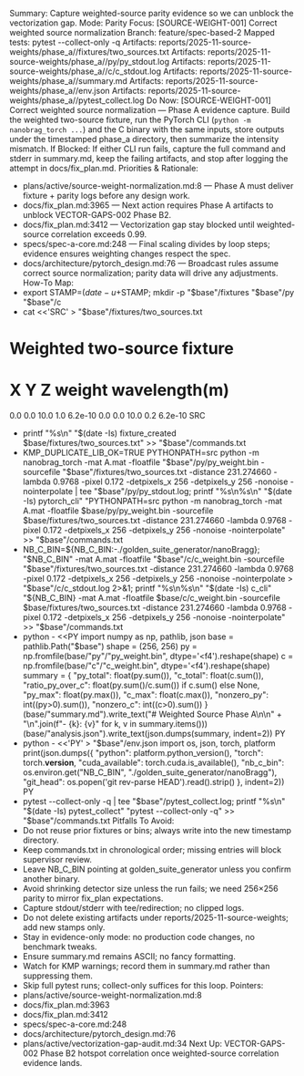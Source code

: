 Summary: Capture weighted-source parity evidence so we can unblock the vectorization gap.
Mode: Parity
Focus: [SOURCE-WEIGHT-001] Correct weighted source normalization
Branch: feature/spec-based-2
Mapped tests: pytest --collect-only -q
Artifacts: reports/2025-11-source-weights/phase_a/<STAMP>/fixtures/two_sources.txt
Artifacts: reports/2025-11-source-weights/phase_a/<STAMP>/py/py_stdout.log
Artifacts: reports/2025-11-source-weights/phase_a/<STAMP>/c/c_stdout.log
Artifacts: reports/2025-11-source-weights/phase_a/<STAMP>/summary.md
Artifacts: reports/2025-11-source-weights/phase_a/<STAMP>/env.json
Artifacts: reports/2025-11-source-weights/phase_a/<STAMP>/pytest_collect.log
Do Now: [SOURCE-WEIGHT-001] Correct weighted source normalization — Phase A evidence capture. Build the weighted two-source fixture, run the PyTorch CLI (`python -m nanobrag_torch ...`) and the C binary with the same inputs, store outputs under the timestamped phase_a directory, then summarize the intensity mismatch.
If Blocked: If either CLI run fails, capture the full command and stderr in summary.md, keep the failing artifacts, and stop after logging the attempt in docs/fix_plan.md.
Priorities & Rationale:
- plans/active/source-weight-normalization.md:8 — Phase A must deliver fixture + parity logs before any design work.
- docs/fix_plan.md:3965 — Next action requires Phase A artifacts to unblock VECTOR-GAPS-002 Phase B2.
- docs/fix_plan.md:3412 — Vectorization gap stay blocked until weighted-source correlation exceeds 0.99.
- specs/spec-a-core.md:248 — Final scaling divides by loop steps; evidence ensures weighting changes respect the spec.
- docs/architecture/pytorch_design.md:76 — Broadcast rules assume correct source normalization; parity data will drive any adjustments.
How-To Map:
- export STAMP=$(date -u +%Y%m%dT%H%M%SZ); base=reports/2025-11-source-weights/phase_a/$STAMP; mkdir -p "$base"/fixtures "$base"/py "$base"/c
- cat <<'SRC' > "$base"/fixtures/two_sources.txt
# Weighted two-source fixture
# X Y Z weight wavelength(m)
0.0 0.0 10.0 1.0 6.2e-10
0.0 0.0 10.0 0.2 6.2e-10
SRC
- printf "%s\n" "$(date -Is) fixture_created $base/fixtures/two_sources.txt" >> "$base"/commands.txt
- KMP_DUPLICATE_LIB_OK=TRUE PYTHONPATH=src python -m nanobrag_torch -mat A.mat -floatfile "$base"/py/py_weight.bin -sourcefile "$base"/fixtures/two_sources.txt -distance 231.274660 -lambda 0.9768 -pixel 0.172 -detpixels_x 256 -detpixels_y 256 -nonoise -nointerpolate | tee "$base"/py/py_stdout.log; printf "%s\n%s\n" "$(date -Is) pytorch_cli" "PYTHONPATH=src python -m nanobrag_torch -mat A.mat -floatfile $base/py/py_weight.bin -sourcefile $base/fixtures/two_sources.txt -distance 231.274660 -lambda 0.9768 -pixel 0.172 -detpixels_x 256 -detpixels_y 256 -nonoise -nointerpolate" >> "$base"/commands.txt
- NB_C_BIN=${NB_C_BIN:-./golden_suite_generator/nanoBragg}; "$NB_C_BIN" -mat A.mat -floatfile "$base"/c/c_weight.bin -sourcefile "$base"/fixtures/two_sources.txt -distance 231.274660 -lambda 0.9768 -pixel 0.172 -detpixels_x 256 -detpixels_y 256 -nonoise -nointerpolate > "$base"/c/c_stdout.log 2>&1; printf "%s\n%s\n" "$(date -Is) c_cli" "${NB_C_BIN} -mat A.mat -floatfile $base/c/c_weight.bin -sourcefile $base/fixtures/two_sources.txt -distance 231.274660 -lambda 0.9768 -pixel 0.172 -detpixels_x 256 -detpixels_y 256 -nonoise -nointerpolate" >> "$base"/commands.txt
- python - <<PY
import numpy as np, pathlib, json
base = pathlib.Path("$base")
shape = (256, 256)
py = np.fromfile(base/"py"/"py_weight.bin", dtype='<f4').reshape(shape)
c = np.fromfile(base/"c"/"c_weight.bin", dtype='<f4').reshape(shape)
summary = {
    "py_total": float(py.sum()),
    "c_total": float(c.sum()),
    "ratio_py_over_c": float(py.sum()/c.sum()) if c.sum() else None,
    "py_max": float(py.max()),
    "c_max": float(c.max()),
    "nonzero_py": int((py>0).sum()),
    "nonzero_c": int((c>0).sum())
}
(base/"summary.md").write_text("# Weighted Source Phase A\n\n" + "\n".join(f"- {k}: {v}" for k, v in summary.items()))
(base/"analysis.json").write_text(json.dumps(summary, indent=2))
PY
- python - <<'PY' > "$base"/env.json
import os, json, torch, platform
print(json.dumps({
    "python": platform.python_version(),
    "torch": torch.__version__,
    "cuda_available": torch.cuda.is_available(),
    "nb_c_bin": os.environ.get("NB_C_BIN", "./golden_suite_generator/nanoBragg"),
    "git_head": os.popen('git rev-parse HEAD').read().strip()
}, indent=2))
PY
- pytest --collect-only -q | tee "$base"/pytest_collect.log; printf "%s\n" "$(date -Is) pytest_collect" "pytest --collect-only -q" >> "$base"/commands.txt
Pitfalls To Avoid:
- Do not reuse prior fixtures or bins; always write into the new timestamp directory.
- Keep commands.txt in chronological order; missing entries will block supervisor review.
- Leave NB_C_BIN pointing at golden_suite_generator unless you confirm another binary.
- Avoid shrinking detector size unless the run fails; we need 256×256 parity to mirror fix_plan expectations.
- Capture stdout/stderr with tee/redirection; no clipped logs.
- Do not delete existing artifacts under reports/2025-11-source-weights; add new stamps only.
- Stay in evidence-only mode: no production code changes, no benchmark tweaks.
- Ensure summary.md remains ASCII; no fancy formatting.
- Watch for KMP warnings; record them in summary.md rather than suppressing them.
- Skip full pytest runs; collect-only suffices for this loop.
Pointers:
- plans/active/source-weight-normalization.md:8
- docs/fix_plan.md:3963
- docs/fix_plan.md:3412
- specs/spec-a-core.md:248
- docs/architecture/pytorch_design.md:76
- plans/active/vectorization-gap-audit.md:34
Next Up: VECTOR-GAPS-002 Phase B2 hotspot correlation once weighted-source correlation evidence lands.
